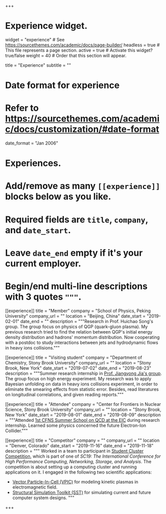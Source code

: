 +++
# Experience widget.
widget = "experience"  # See https://sourcethemes.com/academic/docs/page-builder/
headless = true  # This file represents a page section.
active = true  # Activate this widget? true/false
weight = 40  # Order that this section will appear.

title = "Experience"
subtitle = ""

# Date format for experience
#   Refer to https://sourcethemes.com/academic/docs/customization/#date-format
date_format = "Jan 2006"

# Experiences.
#   Add/remove as many `[[experience]]` blocks below as you like.
#   Required fields are `title`, `company`, and `date_start`.
#   Leave `date_end` empty if it's your current employer.
#   Begin/end multi-line descriptions with 3 quotes `"""`.


[[experience]]
  title = "Member"
  company = "School of Physics, Peking University"
  company_url = ""
  location = "Beijing, China"
  date_start = "2019-02-01"
  date_end = ""
  description = """Research in Prof. Huichao Song's group. The group focus on physics of QGP (quark-gluon plasma). My previous research tried to find the relation between QGP's initial energy density distribution and hadrons' momentum distribution. Now cooperating with a postdoc to study interactions between jets and hydrodynamic flows in heavy ions collisions."""

[[experience]]
  title = "Visiting student"
  company = "Department of Chemistry, Stony Brook University"
  company_url = ""
  location = "Stony Brook, New York"
  date_start = "2019-07-02"
  date_end = "2019-08-23"
  description = """Summer research internship in [Prof. Jiangyong Jia's group](https://www.stonybrook.edu/commcms/chemistry/faculty/_faculty-profiles/jia-jiangyong). The group focus on high energy experiment. My research was to apply Bayesian unfolding on data in heavy ions collisions experiment, in order to eliminate the smearing effects from statistic error. Besides, read literatures on longitudinal correlations, and given reading reports."""

[[experience]]
  title = "Attendee"
  company = "Center for Frontiers in Nuclear Science, Stony Brook University"
  company_url = ""
  location = "Stony Brook, New York"
  date_start = "2019-08-01"
  date_end = "2019-08-09"
  description = """Attended [1st CFNS Summer School on QCD at the EIC](https://www.stonybrook.edu/cfns/activities/summerschools.php) during research internship. Learned some physics concerned the future Electron-Ion Collider."""

[[experience]]
  title = "Competitor"
  company = ""
  company_url = ""
  location = "Denver, Colorado"
  date_start = "2019-11-16"
  date_end = "2019-11-18"
  description = """
  Worked in a team to participant in [Student Cluster Competition](https://sc19.supercomputing.org/), which is part of one of *SC19: The International Conference for High Performance Computing, Networking, Storage, and Analysis*. The competition is about setting up a computing cluster and running applications on it. I engaged in the following two scientific applications:
  * [Vector Particle-In-Cell (VPIC)](https://github.com/lanl/vpic) for modeling kinetic plasmas in electromagnetic field.
  * [Structural Simulation Toolkit (SST)](https://github.com/sstsimulator) for simulating current and future computer system designs.
  """


+++
